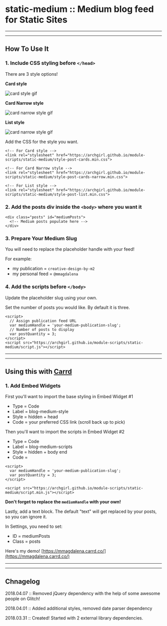 # static-medium :: Medium blog feed for Static Sites

* * *
* * *

## How To Use It

### 1. Include CSS styling before `</head>`

There are 3 style options!

**Card style**

![card style gif](https://archgirl.github.io/module-scripts/static-medium/img/medium-hover-card.gif)

**Card Narrow style**

![card narrow style gif](https://archgirl.github.io/module-scripts/static-medium/img/medium-hover-card2.gif)

**List style**

![card narrow style gif](https://archgirl.github.io/module-scripts/static-medium/img/medium-hover-list.gif)

Add the CSS for the style you want.

```
<!-- For Card style -->
<link rel="stylesheet" href="https://archgirl.github.io/module-scripts/static-medium/style-post-cards.min.css">

<!-- For Card Narrow style -->
<link rel="stylesheet" href="https://archgirl.github.io/module-scripts/static-medium/style-post-cards-narrow.min.css">

<!-- For List style -->
<link rel="stylesheet" href="https://archgirl.github.io/module-scripts/static-medium/style-post-list.min.css">
```

### 2. Add the posts div inside the `<body>` where you want it

```
<div class="posts" id="mediumPosts">
  <!-- Medium posts populate here -->
</div>
```

### 3. Prepare Your Medium Slug

You will need to replace the placeholder handle with your feed!

For example:

- my publication = `creative-design-by-m2`
- my personal feed = `@mmagdalena`

### 4. Add the scripts before `</body>`

Update the placeholder slug using your own.

Set the number of posts you would like. By default it is three.

```
<script>
  // Assign publication feed URL
  var mediumHandle = 'your-medium-publication-slug';
  // Number of posts to display
  var postQuantity = 3;
</script>
<script src="https://archgirl.github.io/module-scripts/static-medium/script.js"></script>
```
* * *
* * *

## Using this with [Carrd](https://carrd.co/)

### 1. Add Embed Widgets

First you'll want to import the base styling in Embed Widget #1

- Type = Code
- Label = blog-medium-style
- Style = hidden + head
- Code = your preferred CSS link (scroll back up to pick)

Then you'll want to import the scripts in Embed Widget #2

- Type = Code
- Label = blog-medium-scripts
- Style = hidden + body end
- Code =

```
<script>
  var mediumHandle = 'your-medium-publication-slug';
  var postQuantity = 3;
</script>

<script src="https://archgirl.github.io/module-scripts/static-medium/script.min.js"></script>
```

**Don't forget to replace the `mediumHandle` with your own!**

Lastly, add a text block. The default "text" will get replaced by your posts, so you can ignore it.

In Settings, you need to set:

- ID = mediumPosts
- Class = posts

Here's my demo! [https://mmagdalena.carrd.co/](https://mmagdalena.carrd.co/)

* * *
* * *

## Chnagelog

2018.04.07 :: Removed jQuery dependency with the help of some awesome people on Glitch!

2018.04.01 :: Added additional styles, removed date parser dependency

2018.03.31 :: Created! Started with 2 external library dependencies.
